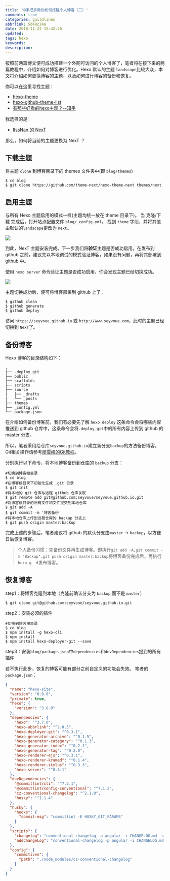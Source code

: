 ```yaml
---
title: '@手把手教你如何搭建个人博客（三）'
comments: true
categories: guildlines
abbrlink: 5d48c24a
date: 2018-11-22 15:42:20
updated:
tags: hexo
keywords:
description:
---
```


按照前两篇博文便可成功搭建一个外网可访问的个人博客了，笔者将在接下来的两篇教程中，介绍如何对博客进行优化。Hexo 默认的主题 `landscape`比较大众，本文将介绍如何更换博客的主题，以及如何进行博客的备份和恢复。

<!--more-->

你可以在这里寻找主题：

- [hexo-theme](https://hexo.io/themes/)
- [hexo-github-theme-list](https://github.com/hexojs/hexo/wiki/Themes)
- [有那些好看的hexo主题？--知乎](http://www.zhihu.com/question/24422335)

我选择的是:

- [IIssNan 的 NexT](http://theme-next.iissnan.com/getting-started.html)

那么，如何将当前的主题更换为 NexT ？

## 下载主题

将主题 `clone` 到博客目录下的 themes 文件夹中(即 `blog/themes`)

```shell
$ cd blog
$ git clone https://github.com/theme-next/hexo-theme-next themes/next
```

## 启用主题

与所有 Hexo 主题启用的模式一样(主题均统一放在 theme 目录下)。 当 克隆/下载 完成后，打开站点配置文件 `blog/_config.yml`， 找到 `theme` 字段，并将其值由默认的`landscape`更改为 `next`。

![](http://ipic-markdown.oss-cn-shanghai.aliyuncs.com/blog/2017-08-06-Pasted_Image_07_08_2017__00_40.png)

到此，NexT 主题安装完成。下一步我们将**验证**主题是否成功启用。在发布到 github 之前，建议先以本地调试的模式验证博客，如果没有问题，再将其部署到 github 中。

使用 `hexo server` 命令验证主题是否成功启用，你会发现主题已经切换成功。

![](http://ipic-markdown.oss-cn-shanghai.aliyuncs.com/blog/2017-08-06-164700.jpg)

主题切换成功后，便可将博客部署到 github 上了：

```
$ github clean
$ github generate
$ github deploy
```

访问 `https://seyvoue.github.io` 或 `http://www.seyvoue.com`，此时的主题已经切换到 `NexT`了。

## 备份博客

Hexo 博客的目录结构如下：

```
.
├── .deploy_git
├── public
├── scaffolds
├── scripts
├── source
|   ├── _drafts
|   └── _posts
├── themes
├── _config.yml
└── package.json
```

在介绍如何备份博客前，我们有必要先了解 `hexo deploy` 这条命令会将哪些内容推送到 github 仓库中，这条命令会将`.deploy_git`中的所有内容上传到 github 的 master 分支。

所以，笔者采用给仓库`seyvoue.github.io`建立新分支`backup`的方法备份博客，Git相关操作请参考[廖雪峰的Git教程](https://www.liaoxuefeng.com/wiki/0013739516305929606dd18361248578c67b8067c8c017b000)。

分别执行以下命令，将本地博客备份到仓库的 `backup` 分支：
```shell
#切换到博客根目录
$ cd blog
#在博客根目录下初始化生成 .git 目录
$ git init
#将本地的 git 仓库与远程 github 仓库关联
$ git remote add git@github.com:seyvoue/seyvoue.github.io.git
#将博客根目录的所有文件和文件提交到本地仓库
$ git add -A
$ git commit -m '博客备份'
#将本地仓库上传到远程仓库的 backup 分支上
$ git push origin master:backup
```

完成上述的步骤后，笔者建议将 github 的默认分支由`master` -> `backup`，以方便日后恢复博客。

> 个人备份习惯：先备份文件再生成博客。即执行`git add -A,git commit -m "Backup",git push origin master:backup`将博客备份完成后，再执行 `hexo g -d`发布博客。



## 恢复博客

step1：将博客克隆到本地（克隆前确认分支为 `backup` 而不是 `master`）
```shell
$ git clone git@github.com:seyvoue/seyvoue.github.io.git
```

step2：安装必须的插件
```shell
#切换到博客根目录
$ cd blog
$ npm install -g hexo-cli
$ npm install
$ npm install hexo-deployer-git --save
```

step3：安装`blog/package.json`中`dependencies`和`devDependencies`提到的所有插件

若不执行此步，恢复的博客可能有部分之前自定义的功能会失效。
笔者的`package.json`：
```json
{
  "name": "hexo-site",
  "version": "0.0.0",
  "private": true,
  "hexo": {
    "version": "3.8.0"
  },
  "dependencies": {
    "hexo": "^3.7.0",
    "hexo-abbrlink": "^2.0.5",
    "hexo-deployer-git": "^0.3.1",
    "hexo-generator-archive": "^0.1.5",
    "hexo-generator-category": "^0.1.3",
    "hexo-generator-index": "^0.2.1",
    "hexo-generator-tag": "^0.2.0",
    "hexo-renderer-ejs": "^0.3.1",
    "hexo-renderer-kramed": "^0.1.4",
    "hexo-renderer-stylus": "^0.3.3",
    "hexo-server": "^0.3.1"
  },
  "devDependencies": {
    "@commitlint/cli": "^7.2.1",
    "@commitlint/config-conventional": "^7.1.2",
    "cz-conventional-changelog": "^2.1.0",
    "husky": "^1.1.4"
  },
  "husky": {
    "hooks": {
      "commit-msg": "commitlint -E HUSKY_GIT_PARAMS"
    }
  },
  "scripts": {
    "changelog": "conventional-changelog -p angular -i CHANGELOG.md -s -w -r 0",
    "addChangeLog": "conventional-changelog -p angular -i CHANGELOG.md -s"
  },
  "config": {
    "commitizen": {
      "path": "./node_modules/cz-conventional-changelog"
    }
  }
}
```

